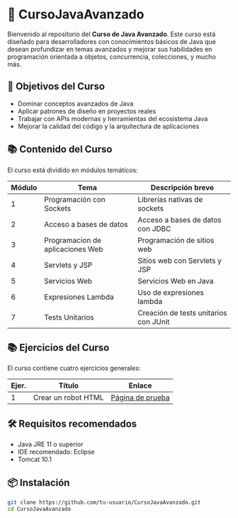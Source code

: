 # 📘 CursoJavaAvanzado

Bienvenido al repositorio del **Curso de Java Avanzado**. Este curso está diseñado para desarrolladores con conocimientos básicos de Java que desean profundizar en temas avanzados y mejorar sus habilidades en programación orientada a objetos, concurrencia, colecciones, y mucho más.


## 🚀 Objetivos del Curso

- Dominar conceptos avanzados de Java
- Aplicar patrones de diseño en proyectos reales
- Trabajar con APIs modernas y herramientas del ecosistema Java
- Mejorar la calidad del código y la arquitectura de aplicaciones


## 📚 Contenido del Curso

El curso está dividido en módulos temáticos:

| Módulo | Tema                              | Descripción breve                        |
|--------|-----------------------------------|------------------------------------------|
| 1      | Programación con Sockets          | Librerías nativas de sockets             |
| 2      | Acceso a bases de datos           | Acceso a bases de datos con JDBC         |
| 3      | Programacion de aplicaciones Web  | Programación de sitios web               |
| 4      | Servlets y JSP                    | Sitios web con Servlets y JSP            |
| 5      | Servicios Web                     | Servicios Web en Java                    |
| 6      | Expresiones Lambda                | Uso de expresiones lambda                |
| 7      | Tests Unitarios                   | Creación de tests unitarios con JUnit    |


## 📚 Ejercicios del Curso

El curso contiene cuatro ejercicios generales:

| Ejer.  | Título                            | Enlace                                   |
|--------|-----------------------------------|------------------------------------------|
| 1      | Crear un robot HTML               | [Página de prueba](https://taferk.github.io/CursoJavaAvanzado/site/index.html)                         |


## 🛠️ Requisitos recomendados

- Java JRE 11 o superior
- IDE recomendado: Eclipse
- Tomcat 10.1


## 📦 Instalación

```bash
git clone https://github.com/tu-usuario/CursoJavaAvanzado.git
cd CursoJavaAvanzado

